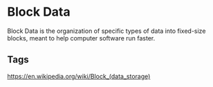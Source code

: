 # Block Data
Block Data is the organization of specific types of data into fixed-size blocks, meant to help computer software run faster.
## Tags
https://en.wikipedia.org/wiki/Block_(data_storage)
